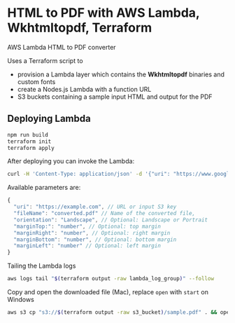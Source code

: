 # HTML to PDF with AWS Lambda, Wkhtmltopdf, Terraform
AWS Lambda HTML to PDF converter

Uses a Terraform script to
- provision a Lambda layer which contains the **Wkhtmltopdf** binaries and custom fonts
- create a Nodes.js Lambda with a function URL
- S3 buckets containing a sample input HTML and output for the PDF

## Deploying Lambda
```bash
npm run build
terraform init
terraform apply
```

After deploying you can invoke the Lambda:

```sh
curl -H 'Content-Type: application/json' -d '{"uri": "https://www.google.com", "fileName": "sample.pdf"}' -X POST $(terraform output -raw function_url) -i
```

Available parameters are:

```js
{
  "uri": "https://example.com", // URL or input S3 key
  "fileName": "converted.pdf" // Name of the converted file,
  "orientation": "Landscape", // Optional: Landscape or Portrait
  "marginTop:": "number", // Optional: top margin
  "marginRight": "number", // Optional: right margin
  "marginBottom": "number", // Optional: bottom margin
  "marginLeft": "number" // Optional: left margin
}
```

Tailing the Lambda logs
```sh
aws logs tail "$(terraform output -raw lambda_log_group)" --follow
```

Copy and open the downloaded file (Mac), replace `open` with `start` on Windows

```sh
aws s3 cp "s3://$(terraform output -raw s3_bucket)/sample.pdf" . && open sample.pdf
```
